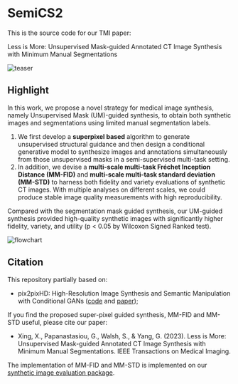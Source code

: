 # SemiCS2
This is the source code for our TMI paper:

Less is More: Unsupervised Mask-guided Annotated CT Image Synthesis with Minimum Manual Segmentations

![teaser](https://github.com/XiaodanXing/SemiCS2/assets/30890745/e0b66e09-1f8c-41e3-b6bd-64563b5f18d7)

## Highlight
In this work, we propose a novel strategy for medical image synthesis, namely Unsupervised Mask (UM)-guided synthesis, to obtain both synthetic images and segmentations using limited manual segmentation labels. 

1. We first develop a **superpixel based** algorithm to generate unsupervised structural guidance and then design a conditional generative model to synthesize images and annotations simultaneously from those unsupervised masks in a semi-supervised multi-task setting. 
2. In addition, we devise a **multi-scale multi-task Fréchet Inception Distance (MM-FID)** and **multi-scale multi-task standard deviation (MM-STD)** to harness both fidelity and variety evaluations of synthetic CT images. With multiple analyses on different scales, we could produce stable image quality measurements with high reproducibility. 

Compared with the segmentation mask guided synthesis, our UM-guided synthesis provided high-quality synthetic images with significantly higher fidelity, variety, and utility (p < 0.05 by Wilcoxon Signed Ranked test).

![flowchart](https://github.com/XiaodanXing/SemiCS2/assets/30890745/1e1b7d2a-402d-436f-b99c-967698847e2a)



## Citation
This repository partially based on:

- pix2pixHD: High-Resolution Image Synthesis and Semantic Manipulation with Conditional GANs ([code](https://github.com/NVIDIA/pix2pixHD) and 
[paper](https://arxiv.org/abs/1711.11585));

If you find the proposed super-pixel guided synthesis, MM-FID and MM-STD useful, please cite our paper:

- Xing, X., Papanastasiou, G., Walsh, S., & Yang, G. (2023). Less is More: Unsupervised Mask-guided Annotated CT Image Synthesis with Minimum Manual Segmentations. IEEE Transactions on Medical Imaging.

The implementation of MM-FID and MM-STD is implemented on our [synthetic image evaluation package](https://github.com/ayanglab/MedSynAnalyzer).
